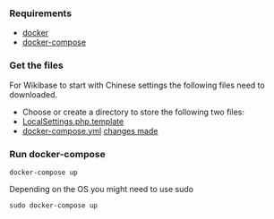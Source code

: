 ### Requirements
* [docker](https://www.docker.com/)
* [docker-compose](https://docs.docker.com/compose/install/)

### Get the files
For Wikibase to start with Chinese settings the following files need to downloaded.
* Choose or create a directory to store the following two files:
* [LocalSettings.php.template](https://raw.githubusercontent.com/andrawaag/wikibase_languages/master/wikibase_ml/LocalSettings.php.template)
* [docker-compose.yml](https://raw.githubusercontent.com/andrawaag/wikibase_languages/master/wikibase_ml/docker-compose.yml)
[changes made](./changes.MD)

### Run docker-compose
```
docker-compose up
```
Depending on the OS you might need to use sudo
```
sudo docker-compose up
```